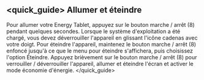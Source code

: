 ## <quick_guide> Allumer et éteindre

Pour allumer votre Energy Tablet, appuyez sur le bouton marche / arrêt (8) pendant quelques secondes. Lorsque le système d'exploitation a été chargé, vous devez déverrouiller l'appareil en glissant l'icône cadenas avec votre doigt. Pour éteindre l'appareil, maintenez le bouton marche / arrêt (8) enfoncé jusqu'à ce que le menu pour éteindre s'affichera, puis choisissez l'option Éteindre. Appuyez brièvement sur le bouton marche / arrêt (8) pour verrouiller / déverrouiller l'appareil, allumer et éteindre l'écran et activer le mode économie d'énergie.
</quick_guide>
